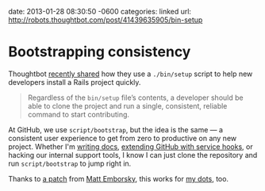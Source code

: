 date: 2013-01-28 08:30:50 -0600
categories: linked
url: http://robots.thoughtbot.com/post/41439635905/bin-setup

# Bootstrapping consistency

Thoughtbot [recently shared][setup] how they use a `./bin/setup` script to help
new developers install a Rails project quickly.

> Regardless of the `bin/setup` file’s contents, a developer should be able to
> clone the project and run a single, consistent, reliable command to start
> contributing.

At GitHub, we use `script/bootstrap`, but the idea is the same &mdash; a consistent
user experience to get from zero to productive on any new project. Whether
I'm [writing docs][docs], [extending GitHub with service hooks][hooks], or
hacking our internal support tools, I know I can just clone the repository and
run `script/bootstrap` to jump right in. 

Thanks to [a patch][patch] from [Matt Emborsky][], this works for [my dots][dots], too.

[setup]: http://robots.thoughtbot.com/post/41439635905/bin-setup
[docs]: https://github.com/github/developer.github.com
[hooks]: https://github.com/github/github-services
[patch]: https://github.com/holman/dotfiles/pull/60
[Matt Emborsky]: https://twitter.com/memborsky
[dots]: https://github.com/pengwynn/dotfiles
